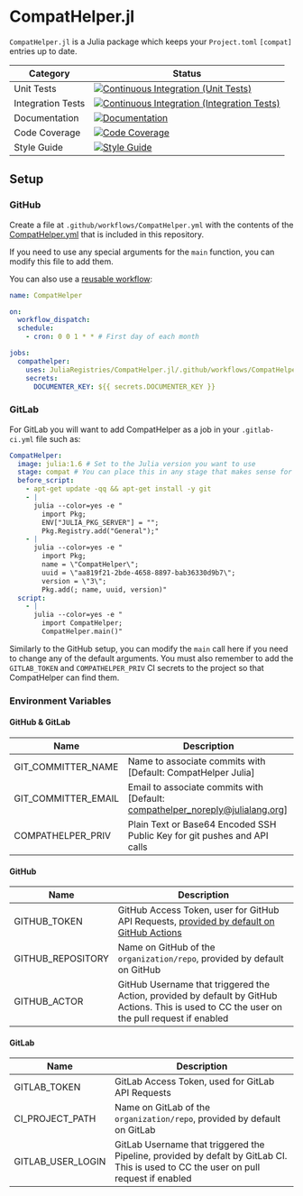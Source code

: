 # CompatHelper.jl

`CompatHelper.jl` is a Julia package which keeps your `Project.toml` `[compat]` entries up to date.

| Category          | Status                                                                                  |
| ----------------- | --------------------------------------------------------------------------------------- |
| Unit Tests        | [![Continuous Integration (Unit Tests)][ci-unit-img]][ci-unit-url]                      |
| Integration Tests | [![Continuous Integration (Integration Tests)][ci-integration-img]][ci-integration-url] |
| Documentation     | [![Documentation][docs-img]][docs-url]                                                  |
| Code Coverage     | [![Code Coverage][codecov-img]][codecov-url]                                            |
| Style Guide       | [![Style Guide][bluestyle-img]][bluestyle-url]                                          |

[docs-img]: https://img.shields.io/badge/-documentation-blue.svg "Documentation"
[docs-url]: https://JuliaRegistries.github.io/CompatHelper.jl/dev/
[ci-unit-img]: https://github.com/JuliaRegistries/CompatHelper.jl/actions/workflows/ci_unit.yml/badge.svg?branch=master "Continuous Integration (Unit Tests)"
[ci-unit-url]: https://github.com/JuliaRegistries/CompatHelper.jl/actions/workflows/ci_unit.yml
[ci-integration-img]: https://github.com/JuliaRegistries/CompatHelper.jl/actions/workflows/ci_integration.yml/badge.svg?branch=master "Continuous Integration (Integration Tests)"
[ci-integration-url]: https://github.com/JuliaRegistries/CompatHelper.jl/actions/workflows/ci_integration.yml
[codecov-img]: https://codecov.io/gh/JuliaRegistries/CompatHelper.jl/branch/master/graph/badge.svg "Code Coverage"
[codecov-url]: https://codecov.io/gh/JuliaRegistries/CompatHelper.jl/branch/master
[bluestyle-img]: https://img.shields.io/badge/code%20style-blue-4495d1.svg "Blue Style"
[bluestyle-url]: https://github.com/invenia/BlueStyle

## Setup
### GitHub
Create a file at `.github/workflows/CompatHelper.yml` with the contents of the [CompatHelper.yml](.github/workflows/CompatHelper.yml) that is included in this repository.

If you need to use any special arguments for the `main` function, you can modify this file to add them.

You can also use a [reusable workflow](https://docs.github.com/en/actions/using-workflows/reusing-workflows):

```yaml
name: CompatHelper

on:
  workflow_dispatch:
  schedule:
    - cron: 0 0 1 * * # First day of each month

jobs:
  compathelper:
    uses: JuliaRegistries/CompatHelper.jl/.github/workflows/CompatHelper.yml@sm/reusable-workflow
    secrets:
      DOCUMENTER_KEY: ${{ secrets.DOCUMENTER_KEY }}
```

### GitLab
For GitLab you will want to add CompatHelper as a job in your `.gitlab-ci.yml` file such as:

```yaml
CompatHelper:
  image: julia:1.6 # Set to the Julia version you want to use
  stage: compat # You can place this in any stage that makes sense for your setup
  before_script:
    - apt-get update -qq && apt-get install -y git
    - |
      julia --color=yes -e "
        import Pkg;
        ENV["JULIA_PKG_SERVER"] = "";
        Pkg.Registry.add("General");"
    - |
      julia --color=yes -e "
        import Pkg;
        name = \"CompatHelper\";
        uuid = \"aa819f21-2bde-4658-8897-bab36330d9b7\";
        version = \"3\";
        Pkg.add(; name, uuid, version)"
  script:
    - |
      julia --color=yes -e "
        import CompatHelper;
        CompatHelper.main()"
```

Similarly to the GitHub setup, you can modify the `main` call here if you need to change any of the default arguments.
You must also remember to add the `GITLAB_TOKEN` and `COMPATHELPER_PRIV` CI secrets to the project so that CompatHelper can find them.


### Environment Variables

#### GitHub & GitLab
| Name | Description |
| ---- | ----------- |
| GIT_COMMITTER_NAME | Name to associate commits with [Default: CompatHelper Julia] |
| GIT_COMMITTER_EMAIL | Email to associate commits with [Default: compathelper_noreply@julialang.org] |
| COMPATHELPER_PRIV | Plain Text or Base64 Encoded SSH Public Key for git pushes and API calls |

#### GitHub
| Name | Description |
| ---- | ----------- |
| GITHUB_TOKEN | GitHub Access Token, user for GitHub API Requests, [provided by default on GitHub Actions](https://docs.github.com/en/actions/reference/authentication-in-a-workflow#about-the-github_token-secret) |
| GITHUB_REPOSITORY | Name on GitHub of the `organization/repo`, provided by default on GitHub |
| GITHUB_ACTOR | GitHub Username that triggered the Action, provided by default by GitHub Actions. This is used to CC the user on the pull request if enabled |

#### GitLab
| Name | Description |
| ---- | ----------- |
| GITLAB_TOKEN | GitLab Access Token, used for GitLab API Requests |
| CI_PROJECT_PATH | Name on GitLab of the `organization/repo`, provided by default on GitLab |
| GITLAB_USER_LOGIN | GitLab Username that triggered the Pipeline, provided by defalt by GitLab CI. This is used to CC the user on pull request if enabled |
